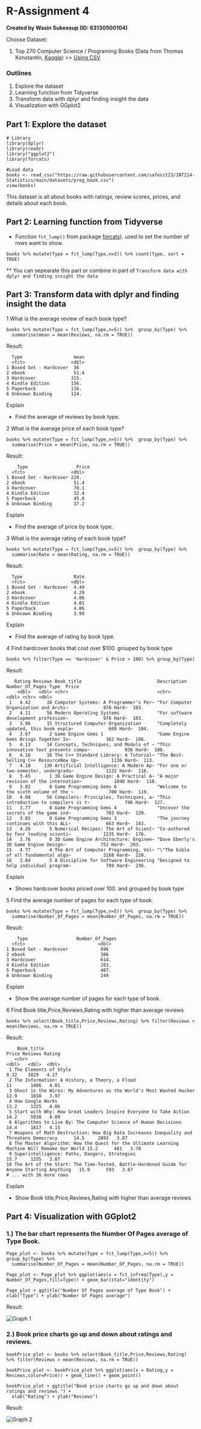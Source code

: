 # R-Assignment 4

**Created by Wasin Sukeesup (ID: 63130500104)**

Choose Dataset:
1. Top 270 Computer Science / Programing Books (Data from Thomas Konstantin, [Kaggle](https://www.kaggle.com/thomaskonstantin/top-270-rated-computer-science-programing-books)) >> [Using CSV](https://raw.githubusercontent.com/safesit23/INT214-Statistics/main/datasets/prog_book.csv)

### Outlines
1. Explore the dataset
2. Learning function from Tidyverse
3. Transform data with dplyr and finding insight the data
4. Visualization with GGplot2

## Part 1: Explore the dataset

```
# Library
library(dplyr)
library(readr)
library("ggplot2")
library(forcats)

#Load data
books <- read_csv("https://raw.githubusercontent.com/safesit23/INT214-Statistics/main/datasets/prog_book.csv")
view(books)
```


This dataset is all about books with ratings, review scores, prices, and details about each book.



## Part 2: Learning function from Tidyverse

- Function `fct_lump()` from package [forcats](https://forcats.tidyverse.org/articles/forcats.html)). used to set the number of rows want to show.

```
books %>% mutate(Type = fct_lump(Type,n=3)) %>% count(Type, sort = TRUE)
```
** You can sepearate this part or combine in part of `Transform data with dplyr and finding insight the data`

## Part 3: Transform data with dplyr and finding insight the data

1 What is the average review of each book type?
```
books %>% mutate(Type = fct_lump(Type,n=5)) %>%  group_by(Type) %>%
  summarise(mean = mean(Reviews, na.rm = TRUE))
```

Result:

```
  Type                   mean
  <fct>                 <dbl>
1 Boxed Set - Hardcover  36  
2 ebook                  51.4
3 Hardcover             315. 
4 Kindle Edition        156. 
5 Paperback             116. 
6 Unknown Binding       124. 
```
Explain
- Find the average of reviews by book type.

2 What is the average price of each book type?

```
books %>% mutate(Type = fct_lump(Type,n=5)) %>%  group_by(Type) %>%
  summarise(Price = mean(Price, na.rm = TRUE))
```

Result:

```
    Type                  Price
  <fct>                 <dbl>
1 Boxed Set - Hardcover 220. 
2 ebook                  51.4
3 Hardcover              70.1
4 Kindle Edition         32.4
5 Paperback              45.8
6 Unknown Binding        37.2
```
Explain
- Find the average of price by book type.

3 What is the average rating of each book type?

```
books %>% mutate(Type = fct_lump(Type,n=5)) %>%  group_by(Type) %>%
  summarise(Rate = mean(Rating, na.rm = TRUE))
```

Result:

```
  Type                   Rate
  <fct>                 <dbl>
1 Boxed Set - Hardcover  4.49
2 ebook                  4.29
3 Hardcover              4.06
4 Kindle Edition         4.01
5 Paperback              4.06
6 Unknown Binding        3.99

```
Explain
- Find the average of rating by book type.

4 Find hardcover books that cost over $100. grouped by book type

```
books %>% filter(Type == 'Hardcover' & Price > 100) %>% group_by(Type)
```

Result:

```
   Rating Reviews Book_title                            Description                           Number_Of_Pages Type  Price
    <dbl>   <dbl> <chr>                                 <chr>                                           <dbl> <chr> <dbl>
 1   4.42      38 Computer Systems: A Programmer's Per~ "For Computer Organization and Archi~             978 Hard~  103.
 2   4.11      56 Modern Operating Systems              "For software development profession~             976 Hard~  103.
 3   3.96      15 Structured Computer Organization      "Completely updated, this book expla~             669 Hard~  104.
 4   3.67       2 Game Engine Gems 1                    "Game Engine Gems Brings Together In~             362 Hard~  106.
 5   4.13      14 Concepts, Techniques, and Models of ~ "This innovative text presents compu~             936 Hard~  108.
 6   4.16      16 The C++ Standard Library: A Tutorial~ "The Best-Selling C++ ResourceNow Up~            1136 Hard~  113.
 7   4.18     130 Artificial Intelligence: A Modern Ap~ "For one or two-semester, undergradu~            1132 Hard~  116.
 8   3.45       1 3D Game Engine Design: A Practical A~ "A major revision of the internation~            1040 Hard~  118.
 9   3.82       0 Game Programming Gems 6               "Welcome to the sixth volume of the ~             700 Hard~  119.
10   4.08      56 Compilers: Principles, Techniques, a~ "This introduction to compilers is t~             796 Hard~  127.
11   3.77       0 Game Programming Gems 4               "Uncover the secrets of the game ind~             703 Hard~  139.
12   3.82       0 Game Programming Gems 3               "The journey continues with this ALL~             663 Hard~  143.
13   4.26       5 Numerical Recipes: The Art of Scient~ "Co-authored by four leading scienti~            1235 Hard~  176.
14   3.76       0 3D Game Engine Architecture: Enginee~ "Dave Eberly's 3D Game Engine Design~             752 Hard~  203.
15   4.77       4 The Art of Computer Programming, Vol~ "\"The bible of all fundamental algo~            3168 Hard~  220.
16   3.84       5 A Discipline for Software Engineering "Designed to help individual program~             789 Hard~  236.
```
Explain
- Shows hardcover books priced over 100. and grouped by book type

5 Find the average number of pages for each type of book.
```
books %>% mutate(Type = fct_lump(Type,n=5)) %>%  group_by(Type) %>%
  summarise(Number_Of_Pages = mean(Number_Of_Pages, na.rm = TRUE))
```

Result:

```
    Type                  Number_Of_Pages
  <fct>                           <dbl>
1 Boxed Set - Hardcover            896 
2 ebook                            386 
3 Hardcover                        614.
4 Kindle Edition                   283.
5 Paperback                        407.
6 Unknown Binding                  249 
```
Explain
- Show the average number of pages for each type of book.

6 Find Book title,Price,Reviews,Rating with higher than average reviews

```
books %>% select(Book_title,Price,Reviews,Rating) %>% filter(Reviews > mean(Reviews, na.rm = TRUE))
```

Result:

```
    Book_title                                                                                  Price Reviews Rating
   <chr>                                                                                       <dbl>   <dbl>  <dbl>
 1 The Elements of Style                                                                        9.32    3829   4.17
 2 The Information: A History, a Theory, a Flood                                               11       1406   4.01
 3 Ghost in the Wires: My Adventures as the World's Most Wanted Hacker                         12.9     1658   3.97
 4 How Google Works                                                                            13.2     1325   4.06
 5 Start with Why: How Great Leaders Inspire Everyone to Take Action                           14.2     5938   4.09
 6 Algorithms to Live By: The Computer Science of Human Decisions                              14.4     1817   4.15
 7 Weapons of Math Destruction: How Big Data Increases Inequality and Threatens Democracy      14.5     2093   3.87
 8 The Master Algorithm: How the Quest for the Ultimate Learning Machine Will Remake Our World 15.2      481   3.78
 9 Superintelligence: Paths, Dangers, Strategies                                               15.7     1255   3.87
10 The Art of the Start: The Time-Tested, Battle-Hardened Guide for Anyone Starting Anything   15.9      593   3.87
# ... with 36 more rows
```
Explain
- Show Book title,Price,Reviews,Rating with higher than average reviews

## Part 4: Visualization with GGplot2
### 1.) The bar chart represents the Number Of Pages average of Type Book.
```
Page_plot <- books %>% mutate(Type = fct_lump(Type,n=5)) %>%  group_by(Type) %>%
  summarise(Number_Of_Pages = mean(Number_Of_Pages, na.rm = TRUE))

Page_plot <- Page_plot %>% ggplot(aes(x = fct_infreq(Type),y = Number_Of_Pages,fill=Type)) + geom_bar(stat="identity") 

Page_plot + ggtitle("Number Of Pages average of Type Book") + xlab("Type") + ylab("Number Of Pages average")
```
Result:

![Graph 1](plot1.png)


### 2.) Book price charts go up and down about ratings and reviews.

```
bookPrice_plot <- books %>% select(Book_title,Price,Reviews,Rating) %>% filter(Reviews > mean(Reviews, na.rm = TRUE))

bookPrice_plot <- bookPrice_plot %>% ggplot(aes(x = Rating,y = Reviews,color=Price)) + geom_line() + geom_point()

bookPrice_plot + ggtitle("Book price charts go up and down about ratings and reviews.") +
  xlab("Rating") + ylab("Reviews")
```
Result:

![Graph 2](plot2.png)
